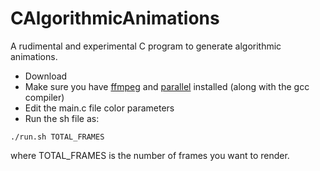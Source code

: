 # CAlgorithmicAnimations
A rudimental and experimental C program to generate algorithmic animations.

- Download
- Make sure you have [ffmpeg](https://www.ffmpeg.org/) and [parallel](https://www.gnu.org/software/parallel/) installed (along with the gcc compiler)
- Edit the main.c file color parameters
- Run the sh file as:

```./run.sh TOTAL_FRAMES ```

where TOTAL_FRAMES is the number of frames you want to render.
